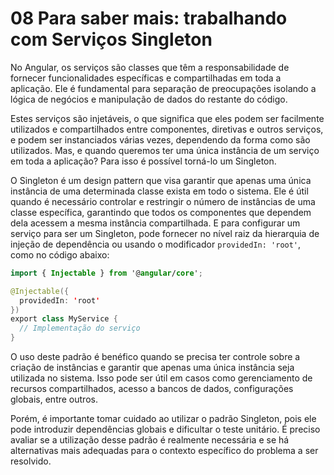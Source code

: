 # 08 Para saber mais: trabalhando com Serviços Singleton

No Angular, os serviços são classes que têm a responsabilidade de fornecer funcionalidades específicas e compartilhadas em toda a aplicação. Ele é fundamental para separação de preocupações isolando a lógica de negócios e manipulação de dados do restante do código.

Estes serviços são injetáveis, o que significa que eles podem ser facilmente utilizados e compartilhados entre componentes, diretivas e outros serviços, e podem ser instanciados várias vezes, dependendo da forma como são utilizados. Mas, e quando queremos ter uma única instância de um serviço em toda a aplicação? Para isso é possível torná-lo um Singleton.

O Singleton é um design pattern que visa garantir que apenas uma única instância de uma determinada classe exista em todo o sistema. Ele é útil quando é necessário controlar e restringir o número de instâncias de uma classe específica, garantindo que todos os componentes que dependem dela acessem a mesma instância compartilhada. E para configurar um serviço para ser um Singleton, pode fornecer no nível raiz da hierarquia de injeção de dependência ou usando o modificador `providedIn: 'root'`, como no código abaixo:

```kotlin
import { Injectable } from '@angular/core';

@Injectable({
  providedIn: 'root'
})
export class MyService {
  // Implementação do serviço
}
```

O uso deste padrão é benéfico quando se precisa ter controle sobre a criação de instâncias e garantir que apenas uma única instância seja utilizada no sistema. Isso pode ser útil em casos como gerenciamento de recursos compartilhados, acesso a bancos de dados, configurações globais, entre outros.

Porém, é importante tomar cuidado ao utilizar o padrão Singleton, pois ele pode introduzir dependências globais e dificultar o teste unitário. É preciso avaliar se a utilização desse padrão é realmente necessária e se há alternativas mais adequadas para o contexto específico do problema a ser resolvido.
